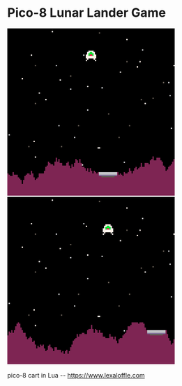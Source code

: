 # Pico-8 Lunar Lander Game 

![Lunar Lander 2](lunar_2.gif) 
![Lunar Lander 1](lunar_1.gif)


pico-8 cart in Lua -- <a>https://www.lexaloffle.com</a>
